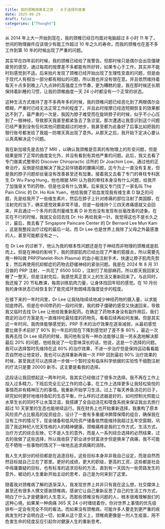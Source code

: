 ```yaml
---
title: 我的颈椎病康复之旅 - 关于选择的故事
date: 2025-06-29
draft: false
categories: ["Thought"]
---
```


从 2014 年上大一开始到现在，我的颈椎已经日均面对电脑超过 8 小时 11 年了，世间的物理器件应该很少有能工作超过 10 年之久的寿命，而我的颈椎也在差不多工作到第 10 年的时候出现了严重的问题。

其实早在四年前的时候，我的颈椎已经给了我警告。但那时候只是偶尔会出现僵硬疲劳的感受，通过每周的按摩差不多都能有所好转，如果专心于工作，其实并不能时刻感觉到不适。后来拍片发现了颈椎已经开始出现了生理性变直的问题，但是由于现代人有相当一部分都有相似的问题，所以我也并没有很在意。并且依然维持着每天十点多到晚上八九点钟的高强度工作节奏，更为糟糕的是，我在那时候还长期保持着趴睡的习惯，让我的颈椎曲度一天 24 小时都没有一个正常的状态。

这种生活方式维持了差不多两年多的时候，我的颈椎问题已经恶化到了两眼偶尔会模糊，严重时已经无法正常工作的程度了。并且此时按摩已经连短期恢复的效果都达不到了。最严重的一次是，我因为脖子难受而在旋转脖子的时候，似乎不小心压到了一根神经，导致那天我甚至都紧急去了急诊室。那次遭遇让我意识到这个问题已经严重到没有任何其他问题能超过的地步，我甚至都为此备好了后事比如把我的银行账号都发给了我姐一防哪天真出现了意外。从那天之后，我开始下定决心要认认真真解决这个问题。

我在新加坡先是去拍了 MRI ，以确认我颈椎是否真的有物理上的形变问题，但是结果是除了正常的曲度变化外，并没有看到有其他严重的问题。此后，我又去看了专门做美式整脊的 Discover Chiropractic 诊所的 Dr Joachim Low，通过他的正脊治疗，反倒是彻底解决了我之前伴随着的腰痛问题，迄今为止一直没有复发，但是我的脖子问题却丝毫没有改善甚至还有加重。接着我又去看了专门的脊柱专科医生 Dr Wu Pang Hung，他也根据 MRI 认为我的脊柱本身没有什么问题，给我开了加强骨关节的药物，但是也没有什么效果。后来我又专门找了一家名叫 The Pain Clinic 的 Dr. Ho Kok Yuen，他给我做了验血发现我有维生素 D 缺乏的问题，先是给我开了一些维生素片，然后在脖子上针对疼痛的部位注射了类固醇，在注射完的当下，确实感觉效果非常不错，但是一般维持个三四天疼痛感就又会回来，并且通过一个多月的高剂量维生素 D 补充也没有发现有丝毫改善的迹象。在实在不行的时候，我就又会回去找 Dr. Ho 再给我来一针。我觉得这也不是长久之计，最后，我去看了 Singapore Paincare Center 的 Dr Bernard Lee Mun Kam ，这是我整段治疗过程的最后一站，而 Dr Lee 也是世界上我除了父母之外最感激的人，甚至可能都没有之一。

在 Dr Lee 的诊断下，他认为我的根本性问题还是在于神经而非物理的颈椎或是肌肉上。但是在神经的影响下，我的颈部肌肉已经出现了严重的筋膜炎，所以需要先用一种叫做 PRP(Platelet-Rich Plasma) 的血小板注射手术，快速让脖子肌肉先恢复，然后再使用抗抑郁症的药物去舒缓神经的紧张问题。我是在 2024 年 8 月 31 日做的 PRP 注射，一共花了 6500 SGD ，注射打了局部麻药，所以那天我回家又睡了一整天。但是注射完后，我感觉真正意义上的生活又重新回来了。与此同时，我还报了 20 节私教课，每周训练肌肉力量，让身体找回年轻的感觉。在 10 月份我的身体状态已经恢复到了能完成环勃朗峰高强度徒步的程度。

在接下来的一年时间里，Dr Lee 让我陆陆续续地减少神经药物的摄入量，以求能彻底停药。但是在中间停药的一段时间里，我的脖子僵硬的感受又快速回来，导致我又临时去找 Dr Lee 让他给我重新配药。在确定了药物本身没有副作用后，我们商定的治疗方案是先一直维持吃最轻度的药物先，看看后续再如何发展。但是其实这一年时间，我肉体能够感觉到，PRP 手术的治疗效果在逐渐减弱，从最初感觉要比做手术前好了 90% 到一年后的现在下降到感觉好了差不多 80% 。最近一次我再去找 Dr Lee 续药的时候，我问他有没有一种办法能够让我一劳永逸地解决那最后 20% 的问题，他给我说了一句意味深长的话，他说，这是一个选择的问题。我可以选择暂时先维持在这 80% 的治疗效果，不进一步治疗但是保持运动看看能否自然地让他变好，我也可以选择重新再做一次 PRP 回到最初 90% 治疗效果的时候，甚至我还可以选择进一步做一个暂时没有临床科学依据的实验性干细胞注射的疗法只是要 20000 新币。这主要是看我的选择。

这段话让我回想起这一两年时间，我其实已经做过了很多次选择。我不再在工作上投入过多精力，下班后完全忘记工作的烦心事，在工作上选择更多让我轻松愉悦的事情而非有精神压力的事情。我重新开始学习生活，过上了每天养鱼浇花的日子，研究如何更好地维持鱼缸的生态平衡，什么样的过滤器是好的，如何控制光照能让水草生长的同时不让水藻泛滥，我搭建了全自动浇花和喂食系统来保证我出去旅行超过 10 天家里的生态也能继续运行。我在财务上也开始重新选择，我重构了原本风险资产占比极高的投资组合，设计了一套有多重缓冲屏障保障的组合，确保我在没有工作的情况下，现金储备和低风险资产储备依然能维持我超过五年空窗期，巩固了我这种杞人忧天性格的人的精神健康。颈椎痛疼是我的工作方式，生活方式，治疗方式的综合反映，它不是人生的意外，而是人一系列综合选择的必然结果，过去的我做了这些选择，所以我收获了职业进步财富进步但是换来了病痛，我不可能在不牺牲一些事物的情况下一味地去追求病痛的消除。

我人生大部分的经验都是在追逐目标，这些目标本身并非我自己设定，而是自然而然目标就自己立在了那里。更好的成绩，更大的职级，更高的工资，这些都是社会中毋庸置疑的目标，也有标准的追求目标的方法，直到有一天因为一些旁路发生的意外，被动的人生重新开始主动的思考，自己是为何来到了这里。

随着我对颈椎病了解的逐渐深入，我发现世界上并非只有我在这么想，社交媒体上甚至还有很多人撰文感谢颈椎病，感谢它让自己重新反思了自己的生活工作方式，明白了什么才是健康的人生意义。而那些颈椎没有问题的人，根本很难理解我们的这种心境，如果某一种病痛 365 天 24 小时缠绕着你，你对世界上事情的优先级排布一定会有完全不同的看法。而如果没有颈椎病，可能许多人要走到更严重的疾病发生时才会明白这一切，如果从这个意义上，颈椎病更像是一剂人生疫苗，用不危害生命的轻度反应引起你对健康人生的重新思考。
